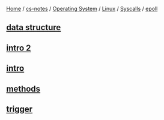 [Home](https://mengxianbin.github.io) /
[cs-notes](https://mengxianbin.github.io/cs-notes/site) /
[Operating System](https://mengxianbin.github.io/cs-notes/site/Operating%20System) /
[Linux](https://mengxianbin.github.io/cs-notes/site/Operating%20System/Linux) /
[Syscalls](https://mengxianbin.github.io/cs-notes/site/Operating%20System/Linux/Syscalls) /
[epoll](https://mengxianbin.github.io/cs-notes/site/Operating%20System/Linux/Syscalls/epoll)

## [data structure](https://mengxianbin.github.io/cs-notes/site/Operating%20System/Linux/Syscalls/epoll/data%20structure)

## [intro 2](https://mengxianbin.github.io/cs-notes/site/Operating%20System/Linux/Syscalls/epoll/intro%202)

## [intro](https://mengxianbin.github.io/cs-notes/site/Operating%20System/Linux/Syscalls/epoll/intro)

## [methods](https://mengxianbin.github.io/cs-notes/site/Operating%20System/Linux/Syscalls/epoll/methods)

## [trigger](https://mengxianbin.github.io/cs-notes/site/Operating%20System/Linux/Syscalls/epoll/trigger)
